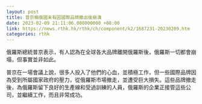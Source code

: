 ```yaml
---
layout: post
title: 普京稱俄國未有因國際品牌撤出後崩潰
date: 2023-02-09 21:11:06.000000000 +08:00
link: https://news.rthk.hk/rthk/ch/component/k2/1687231-20230209.htm
categories: rthk
---
```


俄羅斯總統普京表示，有人認為在全球各大品牌離開俄羅斯後，俄羅斯一切都會崩塌，但事實並非如此。

普京在一場會議上說，很多人投入了他們的心血，並積極工作，但一些國際品牌因為受到所屬國家政府的壓力，從俄羅斯市場撤走，並遭受巨大損失。這些品牌撤走後，為俄羅斯留下良好的生產線和受過訓練的人員，俄羅斯的企業正接管這些公司，並繼續工作，而且非常成功。
